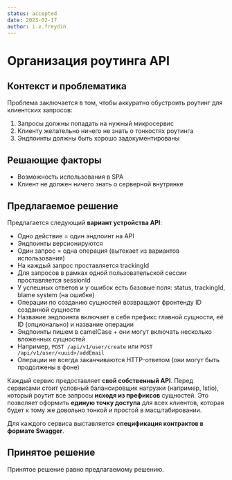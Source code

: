 ```yaml
---
status: accepted
date: 2023-02-17
author: i.v.freydin
---
```

# Организация роутинга API

## Контекст и проблематика

Проблема заключается в том, чтобы аккуратно обустроить роутинг для клиентских запросов:
1. Запросы должны попадать на нужный микросервис
2. Клиенту желательно ничего не знать о тонкостях роутинга
3. Эндпоинты должны быть хорошо задокументированы

## Решающие факторы

* Возможность использования в SPA
* Клиент не должен ничего знать о серверной внутрянке

## Предлагаемое решение

Предлагается следующий **вариант устройства API**:
* Одно действие = один эндпоинт на API
* Эндпоинты версионируются
* Один запрос = одна операция (вытекает из вариантов использования)
* На каждый запрос проставляется trackingId
* Для запросов в рамках одной пользовательской сессии проставляется sessionId
* У успешных ответов и у ошибок есть базовые поля: status, trackingId, blame system (на ошибке)
* Операции по созданию сущностей возвращают фронтенду ID созданной сущности
* Название эндпоинта включает в себя префикс главной сущности, её ID (опционально) и название операции
* Эндпоинты пишем в camelCase + они могут включать несколько вложенных сущностей
* Например, `POST /api/v1/user/create` или `POST /api/v1/user/<uuid>/addEmail`
* Операции не всегда заканчиваются HTTP-ответом (они могут быть продолжены в фоне)

Каждый сервис предоставляет **свой собственный API**. Перед сервисами стоит условный балансировщик нагрузки
(например, Istio), который роутит все запросы **исходя из префиксов** сущностей. Это позволяет оформить 
**единую точку доступа** для всех клиентов, которая будет к тому же довольно тонкой и простой в масштабировании.

Для каждого сервиса выставляется **спецификация контрактов в формате Swagger**.

## Принятое решение

Принятое решение равно предлагаемому решению.
